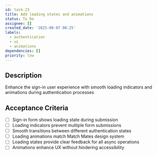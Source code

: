 ```yaml
---
id: task-23
title: Add loading states and animations
status: To Do
assignee: []
created_date: '2025-08-07 00:25'
labels:
  - authentication
  - ui
  - animations
dependencies: []
priority: low
---
```


## Description

Enhance the sign-in user experience with smooth loading indicators and animations during authentication processes

## Acceptance Criteria

- [ ] Sign-in form shows loading state during submission
- [ ] Loading indicators prevent multiple form submissions
- [ ] Smooth transitions between different authentication states
- [ ] Loading animations match Match Mates design system
- [ ] Loading states provide clear feedback for all async operations
- [ ] Animations enhance UX without hindering accessibility
